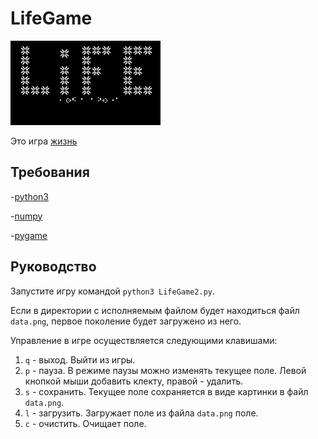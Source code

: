 # LifeGame

![Life](data.png)

Это игра [жизнь](https://ru.wikipedia.org/wiki/Игра_«Жизнь»)

## Требования

-[python3](https://www.python.org)

-[numpy](https://numpy.org)

-[pygame](https://www.pygame.org)

## Руководство

Запустите игру командой ```python3 LifeGame2.py```.

Если в директории с исполняемым файлом будет находиться файл ```data.png```, первое поколение будет загружено из него.

Управление в игре осуществляется следующими клавишами:

1. ```q``` - выход. Выйти из игры.
2. ```p``` - пауза. В режиме паузы можно изменять текущее поле. Левой кнопкой мыши добавить клекту, правой - удалить.
3. ```s``` - сохранить. Текущее поле сохраняется в виде картинки в файл ```data.png```.
4. ```l``` - загрузить. Загружает поле из файла ```data.png``` поле.
5. ```с``` - очистить. Очищает поле.
